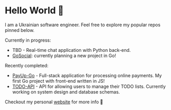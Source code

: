 # Hello World 👋

I am a Ukrainian software engineer. Feel free to explore my popular repos pinned below.

Currently in progress:

* TBD - Real-time chat application with Python back-end.
* [GoSocial](https://github.com/UkrainianProgrammer/GoSocial): currently planning a new project in Go!

Recently completed:

* [PayUp-Go](https://github.com/UkrainianProgrammer/PayUp-Go) - Full-stack application for processing online payments. My first Go project with front-end written in JS!
* [TODO-API](https://github.com/UkrainianProgrammer/TODO-API) - API for allowing users to manage their TODO lists. Currently working on system design and database schemas.

Checkout my personal [website](https://ukrainianprogrammer.github.io/) for more info 🤌
